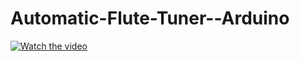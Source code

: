# Automatic-Flute-Tuner--Arduino


[![Watch the video](https://img.youtube.com/vi/kZ2By9EPutY/hqdefault.jpg)](https://youtu.be/kZ2By9EPutY)
